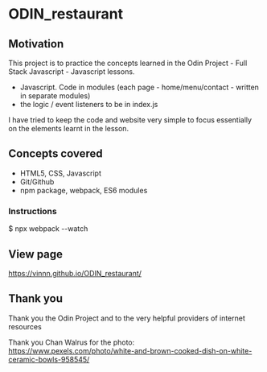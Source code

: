 # ODIN_restaurant

## Motivation
This project is to practice the concepts learned in the Odin Project - Full Stack Javascript - Javascript lessons.
- Javascript. Code in modules (each page - home/menu/contact - written in separate modules)
- the logic / event listeners to be in index.js

I have tried to keep the code and website very simple to focus essentially on the elements learnt in the lesson.

## Concepts covered
- HTML5, CSS, Javascript
- Git/Github
- npm package, webpack, ES6 modules

### Instructions
$ npx webpack --watch

## View page
https://vinnn.github.io/ODIN_restaurant/

## Thank you
Thank you the Odin Project
and to the very helpful providers of internet resources 

Thank you Chan Walrus for the photo: https://www.pexels.com/photo/white-and-brown-cooked-dish-on-white-ceramic-bowls-958545/

